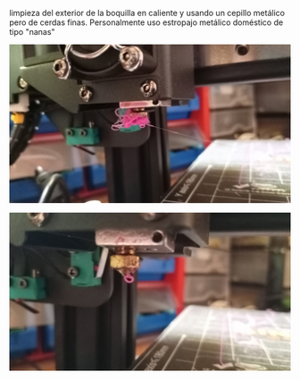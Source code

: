 limpieza del exterior de la boquilla en caliente y usando un cepillo metálico pero de cerdas finas. Personalmente uso estropajo metálico doméstico de tipo "nanas"

![limpiezaBoquilla1.jpg](./images/limpiezaBoquilla1.jpg)

![IlimpiezaBoquilla2.jpg](./images/IlimpiezaBoquilla2.jpg)
